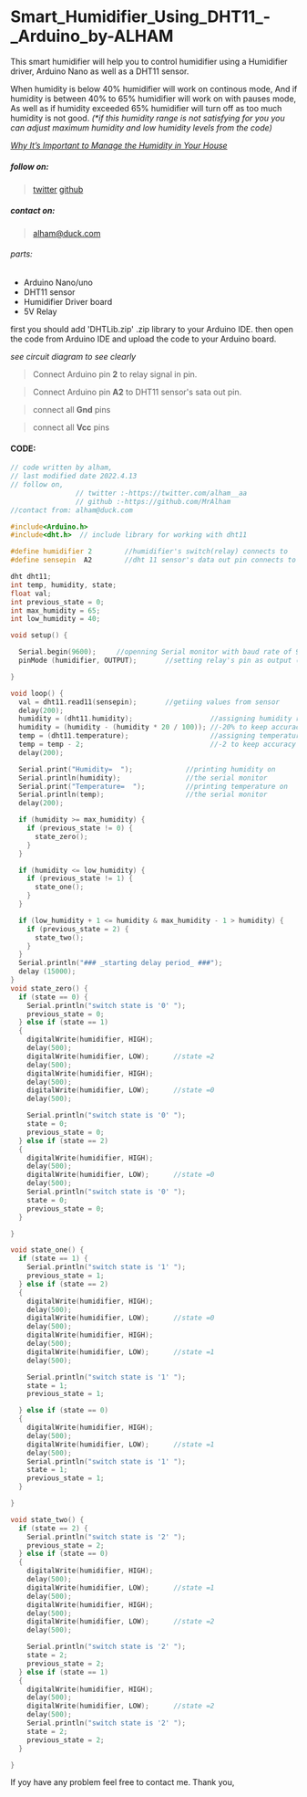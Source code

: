 # Smart_Humidifier_Using_DHT11_-_Arduino_by-ALHAM
This smart humidifier will help you to control humidifier using a Humidifier driver, Arduino Nano as well as a DHT11 sensor.

When humidity is below 40% humidifier will work on continous mode, And if humidity is between 40% to 65% humidifier will work on with pauses mode, As well as if humidity exceeded 65% humidifier will turn off as too much humidity is not good. _(*if this humidity range is not satisfying for you you can adjust maximum humidity and low humidity levels from the code)_

[_Why It’s Important to Manage the Humidity in Your House_](https://www.entekhvac.com/manage-the-humidity-in-house/)

##### follow on: 
> [twitter](https://twitter.com/alham__aa)
> [github](https://github.com/MrAlham)
##### contact on: 
> [alham@duck.com](alham@duck.com) 

###### parts:
* Arduino Nano/uno
* DHT11 sensor
* Humidifier Driver board
* 5V Relay

first you should add 'DHTLib.zip' .zip library to your Arduino IDE.
then open the code from Arduino IDE and upload the code to your Arduino board.


_see circuit diagram to see clearly_
> Connect Arduino pin **2** to relay signal in pin. 

> Connect Arduino pin **A2** to DHT11 sensor's sata out pin.

> connect all **Gnd** pins

> connect all **Vcc** pins

#### CODE:
```c++
// code written by alham,
// last modified date 2022.4.13
// follow on,
                // twitter :-https://twitter.com/alham__aa
                // github :-https://github.com/MrAlham
//contact from: alham@duck.com

#include<Arduino.h>
#include<dht.h>  // include library for working with dht11

#define humidifier 2        //humidifier's switch(relay) connects to
#define sensepin  A2        //dht 11 sensor's data out pin connects to

dht dht11;
int temp, humidity, state;
float val;
int previous_state = 0;
int max_humidity = 65;
int low_humidity = 40;

void setup() {

  Serial.begin(9600);     //openning Serial monitor with baud rate of 9600
  pinMode (humidifier, OUTPUT);       //setting relay's pin as output (humidifier's switch)

}

void loop() {
  val = dht11.read11(sensepin);       //getiing values from sensor
  delay(200);
  humidity = (dht11.humidity);                   //assigning humidity readings to variables
  humidity = (humidity - (humidity * 20 / 100)); //-20% to keep accuracy
  temp = (dht11.temperature);                    //assigning temperature readings to variabl
  temp = temp - 2;                               //-2 to keep accuracy
  delay(200);

  Serial.print("Humidity=  ");             //printing humidity on
  Serial.println(humidity);                //the serial monitor
  Serial.print("Temperature=  ");          //printing temperature on
  Serial.println(temp);                    //the serial monitor
  delay(200);

  if (humidity >= max_humidity) {
    if (previous_state != 0) {
      state_zero();
    }
  }

  if (humidity <= low_humidity) {
    if (previous_state != 1) {
      state_one();
    }
  }

  if (low_humidity + 1 <= humidity & max_humidity - 1 > humidity) {
    if (previous_state = 2) {
      state_two();
    }
  }
  Serial.println("### _starting delay period_ ###");
  delay (15000);
}
void state_zero() {
  if (state == 0) {
    Serial.println("switch state is '0' ");
    previous_state = 0;
  } else if (state == 1)
  {
    digitalWrite(humidifier, HIGH);
    delay(500);
    digitalWrite(humidifier, LOW);      //state =2
    delay(500);
    digitalWrite(humidifier, HIGH);
    delay(500);
    digitalWrite(humidifier, LOW);      //state =0
    delay(500);

    Serial.println("switch state is '0' ");
    state = 0;
    previous_state = 0;
  } else if (state == 2)
  {
    digitalWrite(humidifier, HIGH);
    delay(500);
    digitalWrite(humidifier, LOW);      //state =0
    delay(500);
    Serial.println("switch state is '0' ");
    state = 0;
    previous_state = 0;
  }

}

void state_one() {
  if (state == 1) {
    Serial.println("switch state is '1' ");
    previous_state = 1;
  } else if (state == 2)
  {
    digitalWrite(humidifier, HIGH);
    delay(500);
    digitalWrite(humidifier, LOW);      //state =0
    delay(500);
    digitalWrite(humidifier, HIGH);
    delay(500);
    digitalWrite(humidifier, LOW);      //state =1
    delay(500);

    Serial.println("switch state is '1' ");
    state = 1;
    previous_state = 1;

  } else if (state == 0)
  {
    digitalWrite(humidifier, HIGH);
    delay(500);
    digitalWrite(humidifier, LOW);      //state =1
    delay(500);
    Serial.println("switch state is '1' ");
    state = 1;
    previous_state = 1;
  }

}

void state_two() {
  if (state == 2) {
    Serial.println("switch state is '2' ");
    previous_state = 2;
  } else if (state == 0)
  {
    digitalWrite(humidifier, HIGH);
    delay(500);
    digitalWrite(humidifier, LOW);      //state =1
    delay(500);
    digitalWrite(humidifier, HIGH);
    delay(500);
    digitalWrite(humidifier, LOW);      //state =2
    delay(500);

    Serial.println("switch state is '2' ");
    state = 2;
    previous_state = 2;
  } else if (state == 1)
  {
    digitalWrite(humidifier, HIGH);
    delay(500);
    digitalWrite(humidifier, LOW);      //state =2
    delay(500);
    Serial.println("switch state is '2' ");
    state = 2;
    previous_state = 2;
  }

}

```
If yoy have any problem feel free to contact me.
Thank you, 
